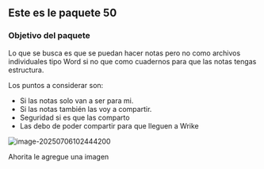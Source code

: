 ## Este es le paquete 50

### Objetivo del paquete
Lo que se busca es que se puedan hacer notas pero no como archivos individuales tipo Word si no que como cuadernos para que las notas tengas estructura.

Los puntos a considerar son:
- Si las notas solo van a ser para mi.
- Si las notas también las voy a compartir.
- Seguridad si es que las comparto
- Las debo de poder compartir para que lleguen a Wrike

![image-20250706102444200](C:\Users\Admin\Box\Notes\Test2\docs\Paquete4\image-20250706102444200.png)

Ahorita le agregue una imagen
